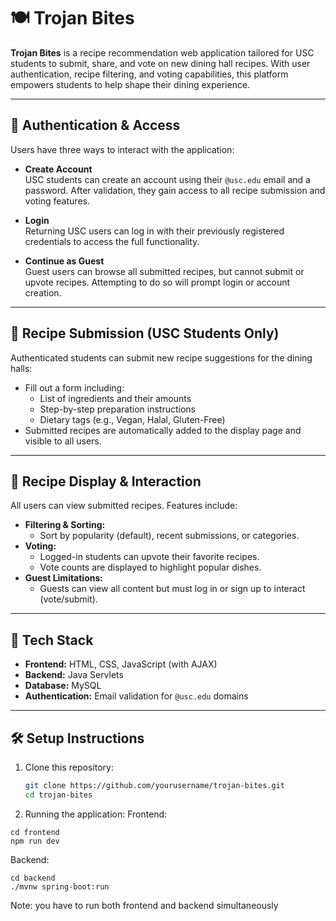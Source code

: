 # 🍽️ Trojan Bites

**Trojan Bites** is a recipe recommendation web application tailored for USC students to submit, share, and vote on new dining hall recipes. With user authentication, recipe filtering, and voting capabilities, this platform empowers students to help shape their dining experience.

---

## 🔐 Authentication & Access

Users have three ways to interact with the application:

- **Create Account**  
  USC students can create an account using their `@usc.edu` email and a password. After validation, they gain access to all recipe submission and voting features.

- **Login**  
  Returning USC users can log in with their previously registered credentials to access the full functionality.

- **Continue as Guest**  
  Guest users can browse all submitted recipes, but cannot submit or upvote recipes. Attempting to do so will prompt login or account creation.

---

## 📝 Recipe Submission (USC Students Only)

Authenticated students can submit new recipe suggestions for the dining halls:

- Fill out a form including:
  - List of ingredients and their amounts
  - Step-by-step preparation instructions
  - Dietary tags (e.g., Vegan, Halal, Gluten-Free)
- Submitted recipes are automatically added to the display page and visible to all users.

---

## 🍴 Recipe Display & Interaction

All users can view submitted recipes. Features include:

- **Filtering & Sorting:**
  - Sort by popularity (default), recent submissions, or categories.
- **Voting:**
  - Logged-in students can upvote their favorite recipes.
  - Vote counts are displayed to highlight popular dishes.
- **Guest Limitations:**
  - Guests can view all content but must log in or sign up to interact (vote/submit).

---

## 🚀 Tech Stack

- **Frontend:** HTML, CSS, JavaScript (with AJAX)
- **Backend:** Java Servlets
- **Database:** MySQL
- **Authentication:** Email validation for `@usc.edu` domains

---

## 🛠️ Setup Instructions

1. Clone this repository:

   ```bash
   git clone https://github.com/yourusername/trojan-bites.git
   cd trojan-bites

   ```

2. Running the application:
   Frontend:

```
cd frontend
npm run dev
```

Backend:

```
cd backend
./mvnw spring-boot:run
```

Note: you have to run both frontend and backend simultaneously
